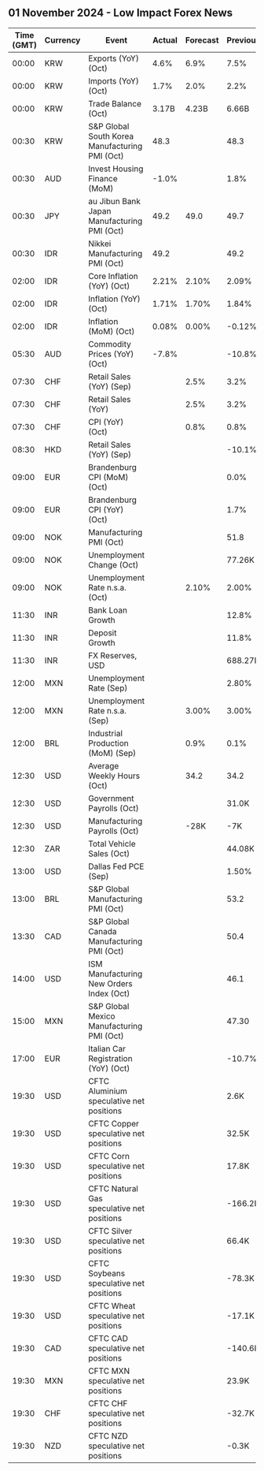 ## 01 November 2024 - Low Impact Forex News

| Time (GMT) | Currency | Event | Actual | Forecast | Previous |
|------|----------|-------|--------|----------|----------|
| 00:00 | KRW | Exports (YoY) (Oct) | 4.6% | 6.9% | 7.5% |
| 00:00 | KRW | Imports (YoY) (Oct) | 1.7% | 2.0% | 2.2% |
| 00:00 | KRW | Trade Balance (Oct) | 3.17B | 4.23B | 6.66B |
| 00:30 | KRW | S&P Global South Korea Manufacturing PMI (Oct) | 48.3 |  | 48.3 |
| 00:30 | AUD | Invest Housing Finance (MoM) | -1.0% |  | 1.8% |
| 00:30 | JPY | au Jibun Bank Japan Manufacturing PMI (Oct) | 49.2 | 49.0 | 49.7 |
| 00:30 | IDR | Nikkei Manufacturing PMI (Oct) | 49.2 |  | 49.2 |
| 02:00 | IDR | Core Inflation (YoY) (Oct) | 2.21% | 2.10% | 2.09% |
| 02:00 | IDR | Inflation (YoY) (Oct) | 1.71% | 1.70% | 1.84% |
| 02:00 | IDR | Inflation (MoM) (Oct) | 0.08% | 0.00% | -0.12% |
| 05:30 | AUD | Commodity Prices (YoY) (Oct) | -7.8% |  | -10.8% |
| 07:30 | CHF | Retail Sales (YoY) (Sep) |  | 2.5% | 3.2% |
| 07:30 | CHF | Retail Sales (YoY) |  | 2.5% | 3.2% |
| 07:30 | CHF | CPI (YoY) (Oct) |  | 0.8% | 0.8% |
| 08:30 | HKD | Retail Sales (YoY) (Sep) |  |  | -10.1% |
| 09:00 | EUR | Brandenburg CPI (MoM) (Oct) |  |  | 0.0% |
| 09:00 | EUR | Brandenburg CPI (YoY) (Oct) |  |  | 1.7% |
| 09:00 | NOK | Manufacturing PMI (Oct) |  |  | 51.8 |
| 09:00 | NOK | Unemployment Change (Oct) |  |  | 77.26K |
| 09:00 | NOK | Unemployment Rate n.s.a. (Oct) |  | 2.10% | 2.00% |
| 11:30 | INR | Bank Loan Growth |  |  | 12.8% |
| 11:30 | INR | Deposit Growth |  |  | 11.8% |
| 11:30 | INR | FX Reserves, USD |  |  | 688.27B |
| 12:00 | MXN | Unemployment Rate (Sep) |  |  | 2.80% |
| 12:00 | MXN | Unemployment Rate n.s.a. (Sep) |  | 3.00% | 3.00% |
| 12:00 | BRL | Industrial Production (MoM) (Sep) |  | 0.9% | 0.1% |
| 12:30 | USD | Average Weekly Hours (Oct) |  | 34.2 | 34.2 |
| 12:30 | USD | Government Payrolls (Oct) |  |  | 31.0K |
| 12:30 | USD | Manufacturing Payrolls (Oct) |  | -28K | -7K |
| 12:30 | ZAR | Total Vehicle Sales (Oct) |  |  | 44.08K |
| 13:00 | USD | Dallas Fed PCE (Sep) |  |  | 1.50% |
| 13:00 | BRL | S&P Global Manufacturing PMI (Oct) |  |  | 53.2 |
| 13:30 | CAD | S&P Global Canada Manufacturing PMI (Oct) |  |  | 50.4 |
| 14:00 | USD | ISM Manufacturing New Orders Index (Oct) |  |  | 46.1 |
| 15:00 | MXN | S&P Global Mexico Manufacturing PMI (Oct) |  |  | 47.30 |
| 17:00 | EUR | Italian Car Registration (YoY) (Oct) |  |  | -10.7% |
| 19:30 | USD | CFTC Aluminium speculative net positions |  |  | 2.6K |
| 19:30 | USD | CFTC Copper speculative net positions |  |  | 32.5K |
| 19:30 | USD | CFTC Corn speculative net positions |  |  | 17.8K |
| 19:30 | USD | CFTC Natural Gas speculative net positions |  |  | -166.2K |
| 19:30 | USD | CFTC Silver speculative net positions |  |  | 66.4K |
| 19:30 | USD | CFTC Soybeans speculative net positions |  |  | -78.3K |
| 19:30 | USD | CFTC Wheat speculative net positions |  |  | -17.1K |
| 19:30 | CAD | CFTC CAD speculative net positions |  |  | -140.6K |
| 19:30 | MXN | CFTC MXN speculative net positions |  |  | 23.9K |
| 19:30 | CHF | CFTC CHF speculative net positions |  |  | -32.7K |
| 19:30 | NZD | CFTC NZD speculative net positions |  |  | -0.3K |
